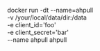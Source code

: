 docker run -dt --name=ahpull \
-v /your/local/data/dir:/data \
-e client_id='foo' \
-e client_secret='bar' \
--name ahpull ahpull
